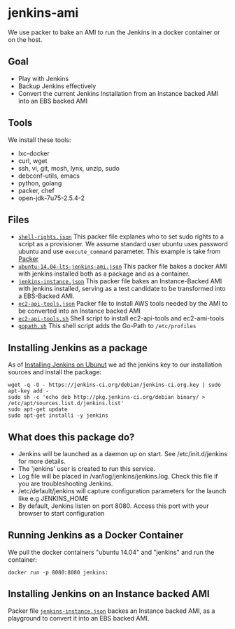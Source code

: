 # jenkins-ami
We use packer to bake an AMI to run the Jenkins in a docker container or on the host. 

## Goal
+ Play with Jenkins 
+ Backup Jenkins effectively
+ Convert the current Jenkins Installation from an Instance backed AMI into an EBS backed AMI

## Tools
We install these tools:
 + lxc-docker
 + curl, wget
 + ssh, vi, git, mosh, lynx, unzip, sudo
 + debconf-utils, emacs
 + python, golang
 + packer, chef
 + open-jdk-7u75-2.5.4-2 


## Files
 + [`shell-rights.json`](shell-rights.json) This packer file explanes who to set sudo rights to a script as a provisioner.
We assume standard user ubuntu uses password ubuntu and use `execute_command` parameter.
This example is take from [Packer](https://www.packer.io/docs/provisioners/shell.html)
 + [`ubuntu-14.04-lts-jenkins-ami.json`](ubuntu-14.04-lts-jenkins-ami.json) This packer file bakes a docker AMI with jenkins installed both as a package and as a container.
 + [`jenkins-instance.json`](jenkins-instance.json) This packer file bakes an Instance-Backed AMI with jenkins installed, serving as a test candidate to be transformed into a EBS-Backed AMI.
 + [`ec2-api-tools.json`](ec2-api-tools.json)  Packer file to install AWS tools needed by the AMI to be converted into an Instance backed AMI
 + [`ec2-api-tools.sh`](ec2-api-tools.sh)  Shell script to install ec2-api-tools and ec2-ami-tools
 + [`gopath.sh`](gopath.sh) This shell script adds the Go-Path to `/etc/profiles`

## Installing Jenkins as a package
As of [Installing Jenkins on Ubunut](https://wiki.jenkins-ci.org/display/JENKINS/Installing+Jenkins+on+Ubuntu) 
we ad the jenkins key to our installation sources and install the package:
```
wget -q -O - https://jenkins-ci.org/debian/jenkins-ci.org.key | sudo apt-key add -
sudo sh -c 'echo deb http://pkg.jenkins-ci.org/debian binary/ > /etc/apt/sources.list.d/jenkins.list'
sudo apt-get update
sudo apt-get installi -y jenkins
```
## What does this package do?
 + Jenkins will be launched as a daemon up on start. See /etc/init.d/jenkins for more details.
 + The 'jenkins' user is created to run this service.
 + Log file will be placed in /var/log/jenkins/jenkins.log. Check this file if you are troubleshooting Jenkins.
 + /etc/default/jenkins will capture configuration parameters for the launch like e.g JENKINS_HOME
 + By default, Jenkins listen on port 8080. Access this port with your browser to start configuration

## Running Jenkins as a Docker Container
We pull the docker containers "ubuntu 14.04" and "jenkins" and run the container:
```
docker run -p 8080:8080 jenkins:
```
## Installing Jenkins on an Instance backed AMI
Packer file [`jenkins-instance.json`](jenkins-instance.json) backes an Instance backed AMI, as a playground to convert it into an EBS backed AMI.
